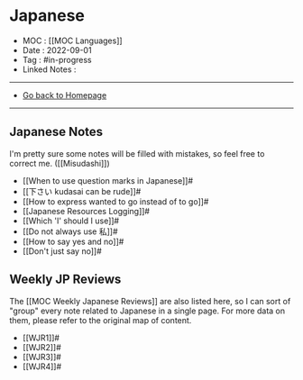 # Japanese
- MOC : [[MOC Languages]]
- Date : 2022-09-01
- Tag : #in-progress
- Linked Notes : 
-------------------
- [Go back to Homepage](https://misudashi.ga/)
-----

## Japanese Notes

I'm pretty sure some notes will be filled with mistakes, so feel free to correct me. ([[Misudashi]])
- [[When to use question marks in Japanese]]#
- [[下さい kudasai can be rude]]#
- [[How to express wanted to go instead of to go]]#
- [[Japanese Resources Logging]]#
- [[Which 'I' should I use]]#
- [[Do not always use 私]]#
- [[How to say yes and no]]#
- [[Don't just say no]]#
## Weekly JP Reviews 
The [[MOC Weekly Japanese Reviews]] are also listed here, so I can sort of "group" every note related to Japanese in a single page. For more data on them, please refer to the original map of content.
- [[WJR1]]#
- [[WJR2]]#
- [[WJR3]]#
- [[WJR4]]#
